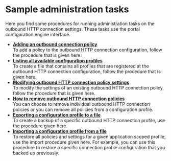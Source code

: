 # Sample administration tasks

Here you find some procedures for running administration tasks on the outbound HTTP connection settings. These tasks use the portal configuration engine interface.

-   **[Adding an outbound connection policy](outbhttp_cfgsmptsk_add_ob_conn_plcy.md)**  
To add a policy to the outbound HTTP connection configuration, follow the procedure that is given here.
-   **[Listing all available configuration profiles](outbhttp_cfgsmptsk_list_all_cfg_prfls.md)**  
To create a file that contains all profiles that are registered at the outbound HTTP connection configuration, follow the procedure that is given here.
-   **[Modifying outbound HTTP connection policy settings](outbhttp_cfgsmptsk_modf_conn_setngs.md)**  
To modify the settings of an existing outbound HTTP connection policy, follow the procedure that is given here.
-   **[How to remove outbound HTTP connection policies](outbhttp_cfgsmptsk_remove_policy.md)**  
You can choose to remove individual outbound HTTP connection policies or you can remove all policies from a configuration profile.
-   **[Exporting a configuration profile to a file](outbhttp_cfgsmptsk_export_policy2file.md)**  
To create a backup of a specific outbound HTTP connection profile, use the procedure given here.
-   **[Importing a configuration profile from a file](outbhttp_cfgsmptsk_restore_import_policy_profile.md)**  
To restore all policies and settings for a given application scoped profile, use the import procedure given here. For example, you can use this procedure to restore a specific connection profile configuration that you backed up previously.


